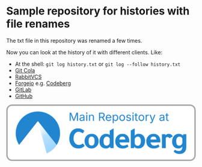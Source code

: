 # Sample repository for histories with file renames
The txt file in this repository was renamed a few times.

Now you can look at the history of it with different clients. 
Like:

- At the shell: `git log history.txt` or `git log --follow history.txt`
- [Git Cola](https://github.com/git-cola/git-cola/issues/1327)
- [RabbitVCS](https://github.com/rabbitvcs/rabbitvcs/issues/381)
- [Forgejo](https://codeberg.org/forgejo/forgejo/issues/1279) e.g. [Codeberg](https://codeberg.org/BaumiCoder/renameAndHistory/commits/branch/main/history.txt)
- [GitLab](https://gitlab.com/BaumiCoder/renameandhistory/-/commits/main/history.txt)
- [GitHub](https://github.com/BaumiCoder/renameAndHistory/commits/main/history.txt)

![Main Repository at Codeberg](Codeberg.svg)
